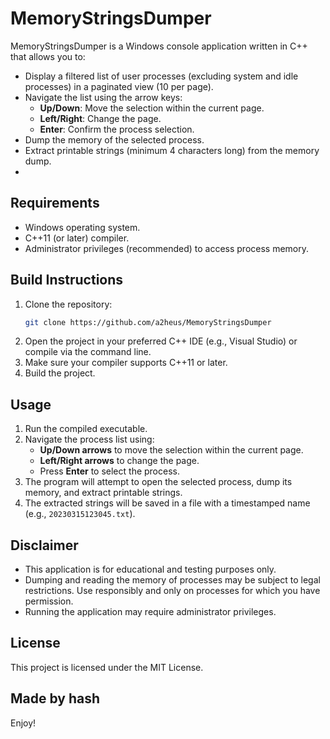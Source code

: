 # MemoryStringsDumper

MemoryStringsDumper is a Windows console application written in C++ that allows you to:

- Display a filtered list of user processes (excluding system and idle processes) in a paginated view (10 per page).
- Navigate the list using the arrow keys:
  - **Up/Down**: Move the selection within the current page.
  - **Left/Right**: Change the page.
  - **Enter**: Confirm the process selection.
- Dump the memory of the selected process.
- Extract printable strings (minimum 4 characters long) from the memory dump.
- 
## Requirements

- Windows operating system.
- C++11 (or later) compiler.
- Administrator privileges (recommended) to access process memory.

## Build Instructions

1. Clone the repository:
   ```bash
   git clone https://github.com/a2heus/MemoryStringsDumper
   ```
2. Open the project in your preferred C++ IDE (e.g., Visual Studio) or compile via the command line.
3. Make sure your compiler supports C++11 or later.
4. Build the project.

## Usage

1. Run the compiled executable.  
2. Navigate the process list using:
   - **Up/Down arrows** to move the selection within the current page.
   - **Left/Right arrows** to change the page.
   - Press **Enter** to select the process.
3. The program will attempt to open the selected process, dump its memory, and extract printable strings.
4. The extracted strings will be saved in a file with a timestamped name (e.g., `20230315123045.txt`).

## Disclaimer

- This application is for educational and testing purposes only.
- Dumping and reading the memory of processes may be subject to legal restrictions. Use responsibly and only on processes for which you have permission.
- Running the application may require administrator privileges.

## License

This project is licensed under the MIT License.

## Made by hash

Enjoy!
